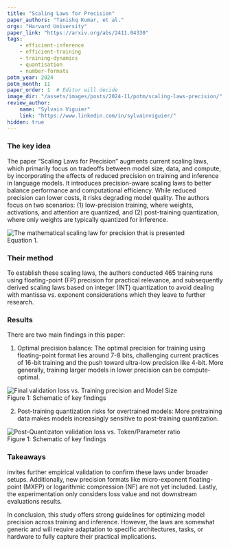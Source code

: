 ```yaml
---
title: "Scaling Laws for Precision"
paper_authors: "Tanishq Kumar, et al."
orgs: "Harvard University"
paper_link: "https://arxiv.org/abs/2411.04330"
tags:
    - efficient-inference
    - efficient-training
    - training-dynamics
    - quantisation
    - number-formats
potm_year: 2024
potm_month: 11
paper_order: 1  # Editor will decide
image_dir: "/assets/images/posts/2024-11/potm/scaling-laws-precision/"
review_author:
    name: "Sylvain Viguier"
    link: "https://www.linkedin.com/in/sylvainviguier/"
hidden: true
---
```


### The key idea

The paper “Scaling Laws for Precision” augments current scaling laws, which primarily focus on tradeoffs between model size, data, and compute, by incorporating the effects of reduced precision on training and inference in language models. It introduces precision-aware scaling laws to better balance performance and computational efficiency. While reduced precision can lower costs, it risks degrading model quality. The authors focus on two scenarios: (1) low-precision training, where weights, activations, and attention are quantized, and (2) post-training quantization, where only weights are typically quantized for inference.

<img src="{{ page.image_dir | append: 'figure_1.png' | relative_url }}" alt="The mathematical scaling law for precision that is presented">
<figcaption>Equation 1.</figcaption>

### Their method

To establish these scaling laws, the authors conducted 465 training runs using floating-point (FP) precision for practical relevance, and subsequently derived scaling laws based on integer (INT) quantization to avoid dealing with mantissa vs. exponent considerations which they leave to further research.

### Results

There are two main findings in this paper:

1.	Optimal precision balance: The optimal precision for training using floating-point format lies around 7-8 bits, challenging current practices of 16-bit training and the push toward ultra-low precision like 4-bit. More generally, training larger models in lower precision can be compute-optimal.

<img src="{{ page.image_dir | append: 'figure_2.png' | relative_url }}" alt="Final validation loss vs. Training precision and Model Size">
<figcaption>Figure 1: Schematic of key findings</figcaption>

2.	Post-training quantization risks for overtrained models: More pretraining data makes models increasingly sensitive to post-training quantization.

<img src="{{ page.image_dir | append: 'figure_3.png' | relative_url }}" alt="Post-Quantizaton validation loss vs. Token/Parameter ratio">
<figcaption>Figure 1: Schematic of key findings</figcaption>

### Takeaways

invites further empirical validation to confirm these laws under broader setups. Additionally, new precision formats like micro-exponent floating-point (MXFP) or logarithmic compression (NF) are not yet included. Lastly, the experimentation only considers loss value and not downstream evaluations results.

In conclusion, this study offers strong guidelines for optimizing model precision across training and inference. However, the laws are somewhat generic and will require adaptation to specific architectures, tasks, or hardware to fully capture their practical implications.
